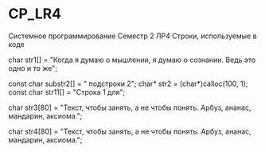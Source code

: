 # CP_LR4
Системное программирование Семестр 2 ЛР4
Строки, используемые в коде

char str1[] = "Когда я думаю о мышлении, я думаю о сознании. Ведь это одно и то же";

const char substr2[] = " подстроки 2";
char* str2 = (char*)calloc(100, 1);
const char str11[] = "Строка 1 для";

char str3[80] = "Текст, чтобы занять, а не чтобы понять. Арбуз, ананас, мандарин, аксиома.";

char str4[80] = "Текст, чтобы занять, а не чтобы понять. Арбуз, ананас, мандарин, аксиома.";

